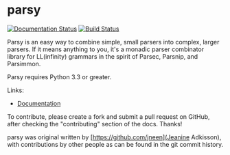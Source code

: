 # parsy

[![Documentation Status](https://readthedocs.org/projects/parsy/badge/?version=latest)](http://parsy.readthedocs.io/en/latest/?badge=latest)
[![Build Status](https://travis-ci.org/python-parsy/parsy.svg?branch=master)](https://travis-ci.org/python-parsy/parsy)


Parsy is an easy way to combine simple, small parsers into complex,
larger parsers.  If it means anything to you, it's a monadic parser
combinator library for LL(infinity) grammars in the spirit of Parsec,
Parsnip, and Parsimmon.

Parsy requires Python 3.3 or greater.

Links:

* [Documentation](http://parsy.readthedocs.io/en/latest/)

To contribute, please create a fork and submit a pull request on GitHub, after
checking the "contributing" section of the docs. Thanks!

parsy was original written by [https://github.com/jneen](Jeanine Adkisson), with
contributions by other people as can be found in the git commit history.
